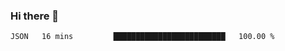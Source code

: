 ### Hi there 👋

<!--START_SECTION:waka-->

```txt
JSON   16 mins         █████████████████████████   100.00 %
```

<!--END_SECTION:waka-->
